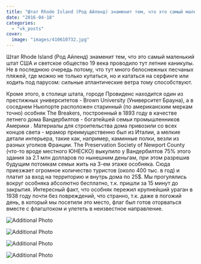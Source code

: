 ```yaml
---
title: "Штат Rhode Island (Род Айленд) знаменит тем, что это самый маленький штат США и светское общество 19..."
date: "2016-04-18"
categories: 
  - "vk_posts"
cover:
  image: "images/410610732.jpg"
---
```


Штат Rhode Island (Род Айленд) знаменит тем, что это самый маленький штат США и светское общество 19 века проводило тут летние каникулы. Не в последнюю очередь потому, что тут много белоснежных песчаных пляжей, где можно не только купаться, но и кататься на серфинге или ходить под парусом: сильные атлантические ветра тому способствуют.

<!--more-->

Кроме этого, в столице штата, городе Провиденс находится один из престижных университетов - Brown University (Университет Брауна), а в соседнем Ньюпорте расположен старинный (по американским меркам точно) особняк The Breakers, построенный в 1893 году в качестве летнего дома Вандербилтов - богатейшей семьи промышленников Америки . Материалы для строительства дома привозили со всех концов света - мрамор преимущественно был из Италии, а мелкие детали интерьера, такие как, например, каминные полки, везли из разных уголков Франции. The Preservation Society of Newport County (что-то вроде местного ЮНЕСКО) выкупило у Вандербилтов 75% этого здания за 2.1 млн долларов по нынешним деньгам, при этом разрешив будущим потомкам семьи жить на 3-ем этаже особняка. Сюда приезжает огромное количество туристов (около 400 тыс. в год) и платит за вход на территорию и внутрь дома по 25$. Мы прогулялись вокруг особняка абсолютно бесплатно, т.к. пришли за 15 минут до закрытия. Интересный факт, что особняк пережил крупнейший ураган в 1938 году почти без повреждений, что странно, т.к. даже в погожий день, в который мы посетили это место, флаг был готов оторваться вместе с флагштоком и улететь в неизвестное направление.

![Additional Photo](https://vodpop.ru/wp-content/uploads/2023/07/410610733.jpg)

![Additional Photo](https://vodpop.ru/wp-content/uploads/2023/07/410610734.jpg)

![Additional Photo](https://vodpop.ru/wp-content/uploads/2023/07/410610735.jpg)

![Additional Photo](https://vodpop.ru/wp-content/uploads/2023/07/410610736.jpg)
